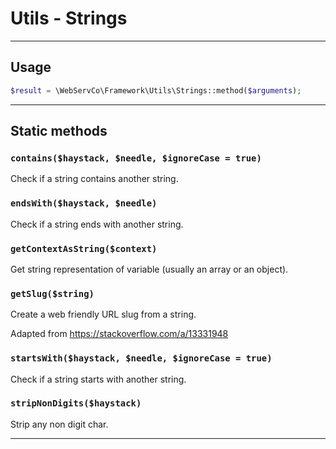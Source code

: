 # Utils - Strings

---

## Usage

```php
$result = \WebServCo\Framework\Utils\Strings::method($arguments);
```

---

## Static methods

### `contains($haystack, $needle, $ignoreCase = true)`

Check if a string contains another string.

### `endsWith($haystack, $needle)`

Check if a string ends with another string.

### `getContextAsString($context)`

Get string representation of variable (usually an array or an object).

### `getSlug($string)`

Create a web friendly URL slug from a string.

Adapted from https://stackoverflow.com/a/13331948

### `startsWith($haystack, $needle, $ignoreCase = true)`

Check if a string starts with another string.

### `stripNonDigits($haystack)`

Strip any non digit char.

---
